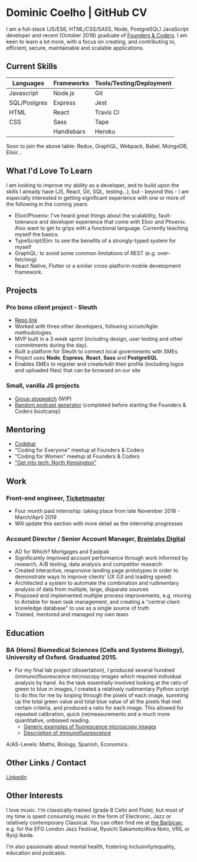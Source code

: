 # Dominic Coelho | GitHub CV
I am a full-stack (JS/ES6, HTML/CSS/SASS, Node, PostgreSQL) JavaScript developer and recent (October 2018) graduate of [Founders & Coders](https://foundersandcoders.com/). I am keen to learn a lot more, with a focus on creating, and contributing to, efficient, secure, maintainable and scalable applications.

## Current Skills
| Languages   | Frameworks       | Tools/Testing/Deployment    |
| --------    | --------         | --------                    |
| Javascript  | Node.js          | Git                         |
| SQL/Postgres| Express          | Jest                        |
| HTML        | React            | Travis CI                   |
| CSS         | Sass             | Tape                        |
|             | Handlebars       | Heroku                      |

Soon to join the above table: Redux, GraphQL, Webpack, Babel, MongoDB, Elixir...

## What I'd Love To Learn
I am looking to improve my ability as a developer, and to build upon the skills I already have (JS, React, Git, SQL, testing...), but - beyond this - I am especially interested in getting significant experience with one or more of the following in the coming years:
* Elixir/Phoenix: I've heard great things about the scalability, fault-tolerance and developer experience that come with Elixir and Phoenix. Also want to get to grips with a functional language. Currently teaching myself the basics.
* TypeScript/Elm: to see the benefits of a strongly-typed system for myself
* GraphQL: to avoid some common limitations of REST (e.g. over-fetching)
* React Native, Flutter or a similar cross-platform mobile development framework.

## Projects
### Pro bono client project - Sleuth 
* [Repo link](https://github.com/fac-14/sleuth-coop)
* Worked with three other developers, following scrum/Agile methodologies.
* MVP built in a 3 week sprint (including design, user testing and other commitments during the day).
* Built a platform for Sleuth to connect local governments with SMEs
* Project uses **Node**, **Express**, **React**, **Sass** and **PostgreSQL**
* Enables SMEs to register and create/edit their profile (including logos and uploaded files) that can be browsed on our site

### Small, vanilla JS projects
* [Group stopwatch](https://github.com/VirtualDOMinic/stopwatch-counter) (WIP)
* [Random podcast generator](https://github.com/VirtualDOMinic/podcasts) (completed before starting the Founders & Coders bootcamp)

## Mentoring
* [Codebar](https://codebar.io/)
* "Coding for Everyone" meetup at Founders & Coders
* "Coding for Women" meetup at Founders & Coders
* ["Get into tech: North Kensington"](https://thekandcfoundation.com/latest/get-into-tech-north-kensington-free-course/)

## Work
### Front-end engineer, [Ticketmaster](https://www.ticketmaster.co.uk/)
* Four month paid internship: taking place from late November 2018 - March/April 2019
* Will update this section with more detail as the internship progresses

### Account Director / Senior Account Manager, [Brainlabs Digital](https://www.brainlabsdigital.com/)
* AD for Which? Mortgages and Eastpak
* Significantly improved account performance through work informed by research, A/B testing, data analysis and competitor research
* Created interactive, responsive landing page prototypes in order to demonstrate ways to improve clients' UX (UI and loading speed)
* Architected a system to automate the combination and rudimentary analysis of data from multiple, large, disparate sources
* Proposed and implemented multiple process improvements, e.g. moving to Airtable for team task management, and creating a "central client knowledge database" to use as a single source of truth
* Trained, mentored and managed my own team


## Education
### BA (Hons) Biomedical Sciences (Cells and Systems Biology), University of Oxford. Graduated 2015.
* For my final lab project (dissertation), I produced several hundred (immuno)fluorescence microscopy images which required individual analysis by hand. As the task essentially involved looking at the ratio of green to blue in images, I created a relatively rudimentary Python script to do this for me by looping through the pixels of each image, summing up the total green value and total blue value of all the pixels that met certain criteria, and produced a ratio for each image. This allowed for repeated calibration, quick (re)measurements and a much more quantitative, unbiased reading.
  * [Generic examples of fluorescence microscopy images](https://www.microscopyu.com/galleries/fluorescence/cells)
  * [Description of immunofluorescence](https://en.wikipedia.org/wiki/Immunofluorescence)

A/AS-Levels: Maths, Biology, Spanish, Economics.

## Other Links / Contact
[LinkedIn](https://www.linkedin.com/in/domcoelho/)

## Other Interests
I love music. I'm classically-trained (grade 8 Cello and Flute), but most of my time is spent consuming music in the form of Electronic, Jazz or relatively contemporary Classical. You can often find me at [the Barbican](https://www.barbican.org.uk/), e.g. for the EFG London Jazz Festival, Ryuichi Sakamoto/Alva Noto, VRIL or Ryoji Ikeda.

I'm also passionate about mental health, fostering inclusivity/equality, education and podcasts.
